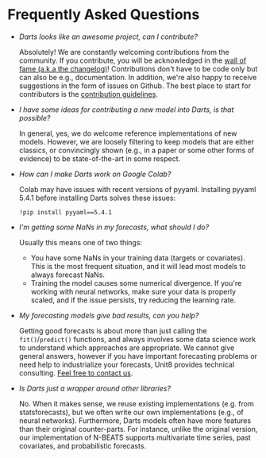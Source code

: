 # Frequently Asked Questions

- *Darts looks like an awesome project, can I contribute?*

  Absolutely! We are constantly welcoming contributions from the community. If you contribute, you will be acknowledged in the [wall of fame (a.k.a the changelog)](https://github.com/unit8co/darts/blob/master/CHANGELOG.md)! Contributions don't have to be code only but can also be e.g., documentation. In addition, we're also happy to receive suggestions in the form of issues on Github. The best place to start for contributors is the [contribution guidelines](https://github.com/unit8co/darts/blob/master/CONTRIBUTING.md).

- *I have some ideas for contributing a new model into Darts, is that possible?*

  In general, yes, we do welcome reference implementations of new models. However, we are loosely filtering to keep models that are either classics, or convincingly shown (e.g., in a paper or some other forms of evidence) to be state-of-the-art in some respect.

- *How can I make Darts work on Google Colab?*

  Colab may have issues with recent versions of pyyaml. Installing pyyaml 5.4.1 before installing Darts solves these issues:
  ```
  !pip install pyyaml==5.4.1
  ```

- *I'm getting some NaNs in my forecasts, what should I do?*

  Usually this means one of two things:
  - You have some NaNs in your training data (targets or covariates). This is the most frequent situation, and it will lead most models
    to always forecast NaNs.
  - Training the model causes some numerical divergence. If you're working with neural networks, make sure your data is properly scaled, and if the issue
    persists, try reducing the learning rate.

- *My forecasting models give bad results, can you help?*

  Getting good forecasts is about more than just calling the `fit()`/`predict()` functions, and always involves some data science work to understand which approaches are appropriate. We cannot give general answers, however if you have important forecasting problems or need help to industrialize your forecasts, Unit8 provides technical consulting. <a href="mailto:info@unit8.co">Feel free to contact us</a>.

- *Is Darts just a wrapper around other libraries?*

  No. When it makes sense, we reuse existing implementations (e.g. from statsforecasts), but we often write our 
  own implementations (e.g., of neural networks). Furthermore, Darts models often have more features than their original counter-parts. For instance, unlike the original version, our implementation of N-BEATS supports multivariate time series, past covariates, and probabilistic forecasts.

